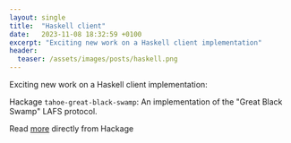 ```yaml
---
layout: single
title:  "Haskell client"
date:   2023-11-08 18:32:59 +0100
excerpt: "Exciting new work on a Haskell client implementation"
header:
  teaser: /assets/images/posts/haskell.png
---
```

Exciting new work on a Haskell client implementation:

Hackage `tahoe-great-black-swamp`: An implementation of the "Great Black Swamp" LAFS protocol.

Read [more] directly from Hackage

[more]: https://hackage.haskell.org/package/tahoe-great-black-swamp
